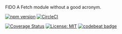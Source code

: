 FIDO
A Fetch module without a good acronym.

[![npm version](https://badge.fury.io/js/fetch-util.svg)](https://badge.fury.io/js/fetch-util)
[![CircleCI](https://circleci.com/gh/easilyBaffled/fido.svg?&style=shield&circle-token=24e038d3e68c4dd11262582f0ae4755add609783)](https://circleci.com/gh/easilyBaffled/fido)

[![Coverage Status](https://coveralls.io/repos/github/easilyBaffled/fido/badge.svg?branch=master)](https://coveralls.io/github/easilyBaffled/fido?branch=master)
[![License: MIT](https://img.shields.io/badge/License-MIT-yellow.svg)](https://opensource.org/licenses/MIT)
[![codebeat badge](https://codebeat.co/badges/42ef9152-bd6c-4c9d-855c-1bc17aeb70bb)](https://codebeat.co/projects/github-com-easilybaffled-fido-master)

